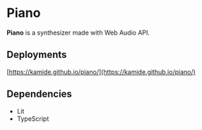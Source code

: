 # Piano

**Piano** is a synthesizer made with Web Audio API.

## Deployments

[https://kamide.github.io/piano/](https://kamide.github.io/piano/)

## Dependencies

- Lit
- TypeScript
